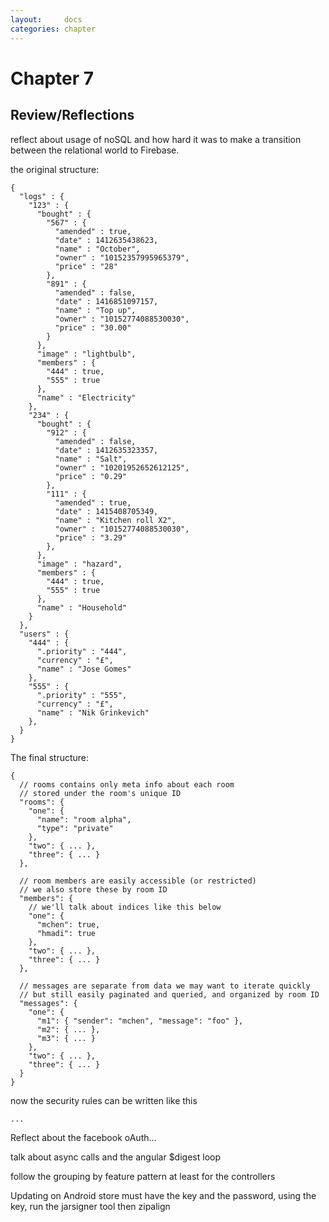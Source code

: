 ```yaml
---
layout:     docs
categories: chapter
---
```


# Chapter 7

## Review/Reflections

reflect about usage of noSQL and how hard it was to make a transition between the relational world to Firebase.

the original structure:

    {
      "logs" : {
        "123" : {
          "bought" : {
            "567" : {
              "amended" : true,
              "date" : 1412635438623,
              "name" : "October",
              "owner" : "10152357995965379",
              "price" : "28"
            },
            "891" : {
              "amended" : false,
              "date" : 1416851097157,
              "name" : "Top up",
              "owner" : "10152774088530030",
              "price" : "30.00"
            }
          },
          "image" : "lightbulb",
          "members" : {
            "444" : true,
            "555" : true
          },
          "name" : "Electricity"
        },
        "234" : {
          "bought" : {
            "912" : {
              "amended" : false,
              "date" : 1412635323357,
              "name" : "Salt",
              "owner" : "10201952652612125",
              "price" : "0.29"
            },
            "111" : {
              "amended" : true,
              "date" : 1415408705349,
              "name" : "Kitchen roll X2",
              "owner" : "10152774088530030",
              "price" : "3.29"
            },
          },
          "image" : "hazard",
          "members" : {
            "444" : true,
            "555" : true
          },
          "name" : "Household"
        }
      },
      "users" : {
        "444" : {
          ".priority" : "444",
          "currency" : "£",
          "name" : "Jose Gomes"
        },
        "555" : {
          ".priority" : "555",
          "currency" : "£",
          "name" : "Nik Grinkevich"
        },
      }
    }

The final structure:

    {
      // rooms contains only meta info about each room
      // stored under the room's unique ID
      "rooms": {
        "one": {
          "name": "room alpha",
          "type": "private"
        },
        "two": { ... },
        "three": { ... }
      },

      // room members are easily accessible (or restricted)
      // we also store these by room ID
      "members": {
        // we'll talk about indices like this below
        "one": {
          "mchen": true,
          "hmadi": true
        },
        "two": { ... },
        "three": { ... }
      },

      // messages are separate from data we may want to iterate quickly
      // but still easily paginated and queried, and organized by room ID
      "messages": {
        "one": {
          "m1": { "sender": "mchen", "message": "foo" },
          "m2": { ... },
          "m3": { ... }
        },
        "two": { ... },
        "three": { ... }
      }
    }

now the security rules can be written like this

    ...

Reflect about the facebook oAuth...

talk about async calls and the angular $digest loop

follow the grouping by feature pattern at least for the controllers

Updating on Android store must have the key and the password, using the key, run the jarsigner tool then
zipalign
